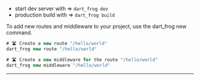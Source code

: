 - start dev server with => `dart_frog dev`
- production build with => `dart_frog build`

To add new routes and middleware to your project, use the dart_frog new command.
```dart
# 🛣️ Create a new route "/hello/world"
dart_frog new route "/hello/world"

# 🛣️ Create a new middleware for the route "/hello/world"
dart_frog new middleware "/hello/world"
```

---

